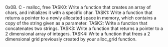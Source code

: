 0x0B. C - malloc, free
TASK0: Write a function that creates an array of chars, and initializes it with a specific char.
TASK1: Write a function that returns a pointer to a newly allocated space in memory, which contains a copy of the string given as a parameter.
TASK2: Write a function that concatenates two strings.
TASK3: Write a function that returns a pointer to a 2 dimensional array of integers.
TASK4: Write a function that frees a 2 dimensional grid previously created by your alloc_grid function.
